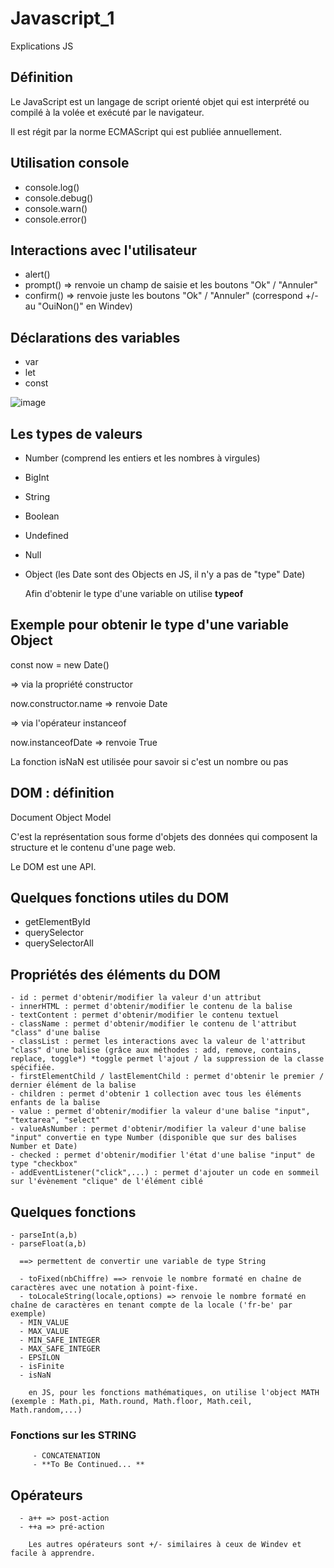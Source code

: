 # Javascript_1
Explications JS 


## Définition 

Le JavaScript est un langage de script orienté objet qui est interprété ou compilé à la volée et exécuté par le navigateur.

Il est régit par la norme ECMAScript qui est publiée annuellement.

## Utilisation console

- console.log()
- console.debug()
- console.warn()
- console.error()

## Interactions avec l'utilisateur

- alert()
- prompt() => renvoie un champ de saisie et les boutons "Ok" / "Annuler"
- confirm() => renvoie juste les boutons "Ok" / "Annuler" (correspond +/- au "OuiNon()" en Windev)

## Déclarations des variables

- var 
- let
- const

![image](https://github.com/user-attachments/assets/cb0dcb57-12db-4e36-8702-ea56cf54100b)


## Les types de valeurs

- Number (comprend les entiers et les nombres à virgules)
- BigInt
- String
- Boolean
- Undefined
- Null
- Object (les Date sont des Objects en JS, il n'y a pas de "type" Date)

  Afin d'obtenir le type d'une variable on utilise **typeof**

## Exemple pour obtenir le type d'une variable Object

   const now = new Date()

  => via la propriété constructor

  now.constructor.name => renvoie Date

  => via l'opérateur instanceof

  now.instanceofDate => renvoie True

  La fonction isNaN est utilisée pour savoir si c'est un nombre ou pas

  ## DOM : définition

  Document Object Model

  C'est la représentation sous forme d'objets des données qui composent la structure et le contenu d'une page web.

  Le DOM est une API.

## Quelques fonctions utiles du DOM

  - getElementById
  - querySelector
  - querySelectorAll

## Propriétés des éléments du DOM

    - id : permet d'obtenir/modifier la valeur d'un attribut
    - innerHTML : permet d'obtenir/modifier le contenu de la balise
    - textContent : permet d'obtenir/modifier le contenu textuel
    - className : permet d'obtenir/modifier le contenu de l'attribut "class" d'une balise
    - classList : permet les interactions avec la valeur de l'attribut "class" d'une balise (grâce aux méthodes : add, remove, contains, replace, toggle*) *toggle permet l'ajout / la suppression de la classe spécifiée.
    - firstElementChild / lastElementChild : permet d'obtenir le premier / dernier élément de la balise
    - children : permet d'obtenir 1 collection avec tous les éléments enfants de la balise
    - value : permet d'obtenir/modifier la valeur d'une balise "input", "textarea", "select"
    - valueAsNumber : permet d'obtenir/modifier la valeur d'une balise "input" convertie en type Number (disponible que sur des balises Number et Date)
    - checked : permet d'obtenir/modifier l'état d'une balise "input" de type "checkbox"
    - addEventListener("click",...) : permet d'ajouter un code en sommeil sur l'évènement "clique" de l'élément ciblé
   

## Quelques fonctions

    - parseInt(a,b)
    - parseFloat(a,b)
   
      ==> permettent de convertir une variable de type String
   
      - toFixed(nbChiffre) ==> renvoie le nombre formaté en chaîne de caractères avec une notation à point-fixe.
      - toLocaleString(locale,options) => renvoie le nombre formaté en chaîne de caractères en tenant compte de la locale ('fr-be' par exemple)
      - MIN_VALUE
      - MAX_VALUE
      - MIN_SAFE_INTEGER
      - MAX_SAFE_INTEGER
      - EPSILON
      - isFinite
      - isNaN
   
        en JS, pour les fonctions mathématiques, on utilise l'object MATH (exemple : Math.pi, Math.round, Math.floor, Math.ceil, Math.random,...)
   
  ### Fonctions sur les STRING
   
         - CONCATENATION
         - **To Be Continued... **
         
## Opérateurs

      - a++ => post-action
      - ++a => pré-action

        Les autres opérateurs sont +/- similaires à ceux de Windev et facile à apprendre.

        



  

  
